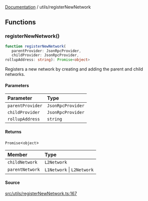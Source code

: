 [Documentation](../README.md) / utils/registerNewNetwork

## Functions

### registerNewNetwork()

```ts
function registerNewNetwork(
   parentProvider: JsonRpcProvider, 
   childProvider: JsonRpcProvider, 
rollupAddress: string): Promise<object>
```

Registers a new network by creating and adding the parent and child networks.

#### Parameters

| Parameter | Type |
| :------ | :------ |
| `parentProvider` | `JsonRpcProvider` |
| `childProvider` | `JsonRpcProvider` |
| `rollupAddress` | `string` |

#### Returns

`Promise`\<`object`\>

| Member | Type |
| :------ | :------ |
| `childNetwork` | `L2Network` |
| `parentNetwork` | `L1Network` \| `L2Network` |

#### Source

[src/utils/registerNewNetwork.ts:167](https://github.com/anegg0/arbitrum-orbit-sdk/blob/763a3f41e7ea001cbb6fe81ac11cc794b4a0f94d/src/utils/registerNewNetwork.ts#L167)

